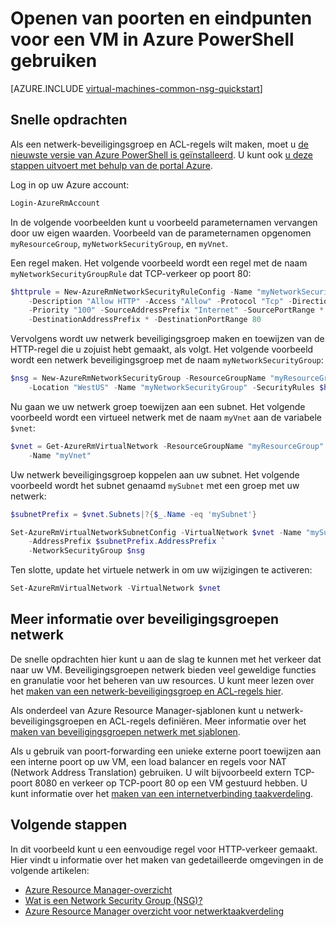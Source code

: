 <properties
   pageTitle="Openen van poorten voor een VM met PowerShell | Microsoft Azure"
   description="Meer informatie over het openen een poort of een eindpunt voor uw Windows-VM met Azure PowerShell en Azure resource manager distributie modus maken"
   services="virtual-machines-windows"
   documentationCenter=""
   authors="iainfoulds"
   manager="timlt"
   editor=""/>

<tags
   ms.service="virtual-machines-windows"
   ms.devlang="na"
   ms.topic="article"
   ms.tgt_pltfrm="vm-windows"
   ms.workload="infrastructure-services"
   ms.date="10/27/2016"
   ms.author="iainfou"/>

# <a name="opening-ports-and-endpoints-to-a-vm-in-azure-using-powershell"></a>Openen van poorten en eindpunten voor een VM in Azure PowerShell gebruiken
[AZURE.INCLUDE [virtual-machines-common-nsg-quickstart](../../includes/virtual-machines-common-nsg-quickstart.md)]

## <a name="quick-commands"></a>Snelle opdrachten
Als een netwerk-beveiligingsgroep en ACL-regels wilt maken, moet u [de nieuwste versie van Azure PowerShell is geïnstalleerd](../powershell-install-configure.md). U kunt ook [u deze stappen uitvoert met behulp van de portal Azure](virtual-machines-windows-nsg-quickstart-portal.md).

Log in op uw Azure account:

```powershell
Login-AzureRmAccount
```

In de volgende voorbeelden kunt u voorbeeld parameternamen vervangen door uw eigen waarden. Voorbeeld van de parameternamen opgenomen `myResourceGroup`, `myNetworkSecurityGroup`, en `myVnet`.

Een regel maken. Het volgende voorbeeld wordt een regel met de naam `myNetworkSecurityGroupRule` dat TCP-verkeer op poort 80:

```powershell
$httprule = New-AzureRmNetworkSecurityRuleConfig -Name "myNetworkSecurityGroupRule" `
    -Description "Allow HTTP" -Access "Allow" -Protocol "Tcp" -Direction "Inbound" `
    -Priority "100" -SourceAddressPrefix "Internet" -SourcePortRange * `
    -DestinationAddressPrefix * -DestinationPortRange 80
```

Vervolgens wordt uw netwerk beveiligingsgroep maken en toewijzen van de HTTP-regel die u zojuist hebt gemaakt, als volgt. Het volgende voorbeeld wordt een netwerk beveiligingsgroep met de naam `myNetworkSecurityGroup`:

```powershell
$nsg = New-AzureRmNetworkSecurityGroup -ResourceGroupName "myResourceGroup" `
    -Location "WestUS" -Name "myNetworkSecurityGroup" -SecurityRules $httprule
```

Nu gaan we uw netwerk groep toewijzen aan een subnet. Het volgende voorbeeld wordt een virtueel netwerk met de naam `myVnet` aan de variabele `$vnet`:

```powershell
$vnet = Get-AzureRmVirtualNetwork -ResourceGroupName "myResourceGroup" `
    -Name "myVnet"
```

Uw netwerk beveiligingsgroep koppelen aan uw subnet. Het volgende voorbeeld wordt het subnet genaamd `mySubnet` met een groep met uw netwerk:

```powershell
$subnetPrefix = $vnet.Subnets|?{$_.Name -eq 'mySubnet'}

Set-AzureRmVirtualNetworkSubnetConfig -VirtualNetwork $vnet -Name "mySubnet" `
    -AddressPrefix $subnetPrefix.AddressPrefix `
    -NetworkSecurityGroup $nsg
```

Ten slotte, update het virtuele netwerk in om uw wijzigingen te activeren:

```powershell
Set-AzureRmVirtualNetwork -VirtualNetwork $vnet
```


## <a name="more-information-on-network-security-groups"></a>Meer informatie over beveiligingsgroepen netwerk
De snelle opdrachten hier kunt u aan de slag te kunnen met het verkeer dat naar uw VM. Beveiligingsgroepen netwerk bieden veel geweldige functies en granulatie voor het beheren van uw resources. U kunt meer lezen over het [maken van een netwerk-beveiligingsgroep en ACL-regels hier](../virtual-network/virtual-networks-create-nsg-arm-ps.md).

Als onderdeel van Azure Resource Manager-sjablonen kunt u netwerk-beveiligingsgroepen en ACL-regels definiëren. Meer informatie over het [maken van beveiligingsgroepen netwerk met sjablonen](../virtual-network/virtual-networks-create-nsg-arm-template.md).

Als u gebruik van poort-forwarding een unieke externe poort toewijzen aan een interne poort op uw VM, een load balancer en regels voor NAT (Network Address Translation) gebruiken. U wilt bijvoorbeeld extern TCP-poort 8080 en verkeer op TCP-poort 80 op een VM gestuurd hebben. U kunt informatie over het [maken van een internetverbinding taakverdeling](../load-balancer/load-balancer-get-started-internet-arm-ps.md).

## <a name="next-steps"></a>Volgende stappen
In dit voorbeeld kunt u een eenvoudige regel voor HTTP-verkeer gemaakt. Hier vindt u informatie over het maken van gedetailleerde omgevingen in de volgende artikelen:

- [Azure Resource Manager-overzicht](../azure-resource-manager/resource-group-overview.md)
- [Wat is een Network Security Group (NSG)?](../virtual-network/virtual-networks-nsg.md)
- [Azure Resource Manager overzicht voor netwerktaakverdeling](../load-balancer/load-balancer-arm.md)